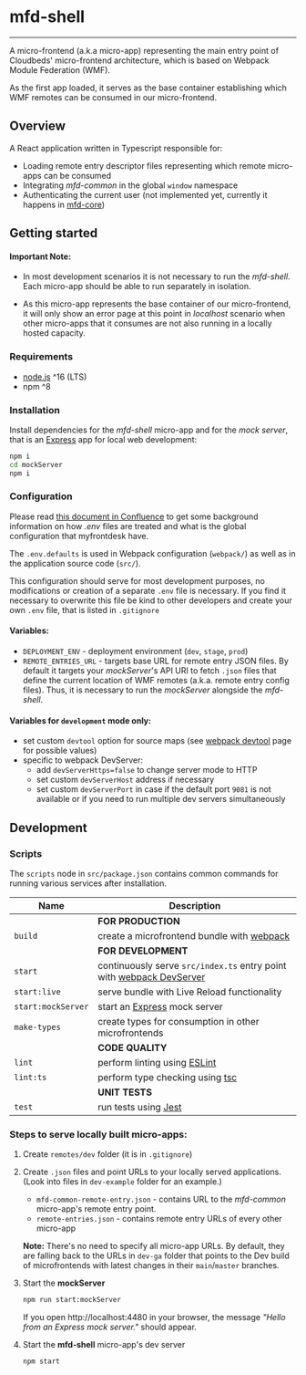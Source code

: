 # mfd-shell
___
A micro-frontend (a.k.a micro-app) representing the main entry point
of Cloudbeds' micro-frontend architecture, which is based on Webpack Module Federation (WMF).

As the first app loaded, it serves as the base container establishing
which WMF remotes can be consumed in our micro-frontend.

## Overview

A React application written in Typescript responsible for:

- Loading remote entry descriptor files representing which remote micro-apps can be consumed
- Integrating _mfd-common_ in the global `window` namespace
- Authenticating the current user
  (not implemented yet, currently it happens in
  [mfd-core](https://bitbucket.org/cloudbeds/myfrontdesk-front/src/master/src/modules/TwoFactorAuth/))

## Getting started

#### Important Note:

- In most development scenarios it is not necessary to run the _mfd-shell_.
  Each micro-app should be able to run separately in isolation.

- As this micro-app represents the base container of our micro-frontend, it will only
  show an error page at this point in _localhost_ scenario when other micro-apps
  that it consumes are not also running in a locally hosted capacity.

### Requirements

- [node.js](https://nodejs.org) ^16 (LTS)
- npm ^8

### Installation

Install dependencies for the _mfd-shell_ micro-app and for the _mock server_,
that is an [Express](https://expressjs.com/) app for local web development:

```sh
npm i
cd mockServer
npm i
```


### Configuration

Please read [this document in Confluence](https://cloudbeds.atlassian.net/wiki/spaces/AD/pages/2347237424/MFD+FE+Environment+Configuration)
to get some background information on how _.env_ files are treated
and what is the global configuration that myfrontdesk have.

The `.env.defaults` is used in Webpack configuration (`webpack/`)
as well as in the application source code (`src/`).

This configuration should serve for most development purposes, no modifications
or creation of a separate `.env` file is necessary. If you find it necessary
to overwrite this file be kind to other developers and create your own `.env` file,
that is listed in `.gitignore`


#### Variables:

- `DEPLOYMENT_ENV` - deployment environment (`dev`, `stage`, `prod`)
- `REMOTE_ENTRIES_URL` - targets base URL for remote entry JSON files.
  By default it targets your _mockServer_'s API URI to fetch `.json` files
  that define the current location of WMF remotes (a.k.a. remote entry config files).
  Thus, it is necessary to run the _mockServer_ alongside the _mfd-shell_.

#### Variables for `development` mode only:

- set custom `devtool` option for source maps
  (see [webpack devtool](https://webpack.js.org/configuration/devtool/) page for possible values)
- specific to webpack DevServer:
  - add `devServerHttps=false` to change server mode to HTTP
  - set custom `devServerHost` address if necessary
  - set custom `devServerPort` in case if the default port `9081` is not available or if you need to run multiple dev
    servers simultaneously

## Development

### Scripts

The `scripts` node in `src/package.json` contains common commands for running various
services after installation.

| Name               | Description                                                                                                              |
|--------------------|--------------------------------------------------------------------------------------------------------------------------|
|                    | **FOR PRODUCTION**                                                                                                       |
| `build`            | create a microfrontend bundle with [webpack](https://webpack.js.org/concepts/)                                           |
|                    | **FOR DEVELOPMENT**                                                                                                      |
| `start`            | continuously serve `src/index.ts` entry point with [webpack DevServer](https://webpack.js.org/configuration/dev-server/) |
| `start:live`       | serve bundle with Live Reload functionality                                                                              |
| `start:mockServer` | start an [Express](https://expressjs.com/) mock server                                                                   |
| `make-types`       | create types for consumption in other microfrontends                                                                     |
|                    | **CODE QUALITY**                                                                                                         |
| `lint`             | perform linting using [ESLint](https://eslint.org/)                                                                      |
| `lint:ts`          | perform type checking using [tsc](https://www.typescriptlang.org/tsconfig/#noEmit)                                       |
|                    | **UNIT TESTS**                                                                                                                  |
| `test`             | run tests using [Jest](https://jestjs.io/)                                                                               |

### Steps to serve locally built micro-apps:

1. Create `remotes/dev` folder (it is in `.gitignore`)

2. Create `.json` files and point URLs to your locally served applications.
   (Look into files in `dev-example` folder for an example.)
   - `mfd-common-remote-entry.json` - contains URL to the _mfd-common_ micro-app's remote entry point.
   - `remote-entries.json` - contains remote entry URLs of every other micro-app

    **Note:** There's no need to specify all micro-app URLs. By default, they are falling back
    to the URLs in `dev-ga` folder that points to the Dev build of microfrontends
    with latest changes in their `main`/`master` branches.

3. Start the **mockServer**
   ```sh
   npm run start:mockServer
   ```
   If you open http://localhost:4480 in your browser, the message
   _"Hello from an Express mock server."_  should appear.


5. Start the **mfd-shell** micro-app's dev server
   ```sh
   npm start
   ```
